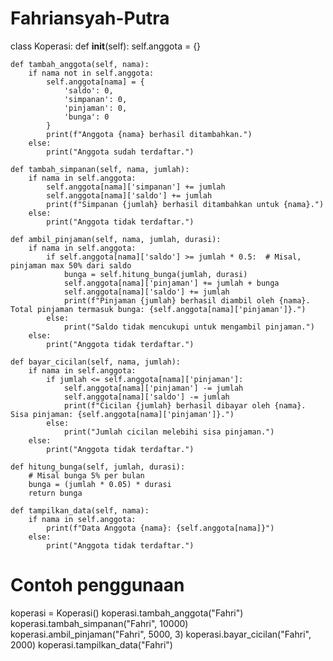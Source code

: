 # Fahriansyah-Putra
class Koperasi:
    def __init__(self):
        self.anggota = {}

    def tambah_anggota(self, nama):
        if nama not in self.anggota:
            self.anggota[nama] = {
                'saldo': 0,
                'simpanan': 0,
                'pinjaman': 0,
                'bunga': 0
            }
            print(f"Anggota {nama} berhasil ditambahkan.")
        else:
            print("Anggota sudah terdaftar.")

    def tambah_simpanan(self, nama, jumlah):
        if nama in self.anggota:
            self.anggota[nama]['simpanan'] += jumlah
            self.anggota[nama]['saldo'] += jumlah
            print(f"Simpanan {jumlah} berhasil ditambahkan untuk {nama}.")
        else:
            print("Anggota tidak terdaftar.")

    def ambil_pinjaman(self, nama, jumlah, durasi):
        if nama in self.anggota:
            if self.anggota[nama]['saldo'] >= jumlah * 0.5:  # Misal, pinjaman max 50% dari saldo
                bunga = self.hitung_bunga(jumlah, durasi)
                self.anggota[nama]['pinjaman'] += jumlah + bunga
                self.anggota[nama]['saldo'] += jumlah
                print(f"Pinjaman {jumlah} berhasil diambil oleh {nama}. Total pinjaman termasuk bunga: {self.anggota[nama]['pinjaman']}.")
            else:
                print("Saldo tidak mencukupi untuk mengambil pinjaman.")
        else:
            print("Anggota tidak terdaftar.")

    def bayar_cicilan(self, nama, jumlah):
        if nama in self.anggota:
            if jumlah <= self.anggota[nama]['pinjaman']:
                self.anggota[nama]['pinjaman'] -= jumlah
                self.anggota[nama]['saldo'] -= jumlah
                print(f"Cicilan {jumlah} berhasil dibayar oleh {nama}. Sisa pinjaman: {self.anggota[nama]['pinjaman']}.")
            else:
                print("Jumlah cicilan melebihi sisa pinjaman.")
        else:
            print("Anggota tidak terdaftar.")

    def hitung_bunga(self, jumlah, durasi):
        # Misal bunga 5% per bulan
        bunga = (jumlah * 0.05) * durasi
        return bunga

    def tampilkan_data(self, nama):
        if nama in self.anggota:
            print(f"Data Anggota {nama}: {self.anggota[nama]}")
        else:
            print("Anggota tidak terdaftar.")


# Contoh penggunaan
koperasi = Koperasi()
koperasi.tambah_anggota("Fahri")
koperasi.tambah_simpanan("Fahri", 10000)
koperasi.ambil_pinjaman("Fahri", 5000, 3)
koperasi.bayar_cicilan("Fahri", 2000)
koperasi.tampilkan_data("Fahri")
